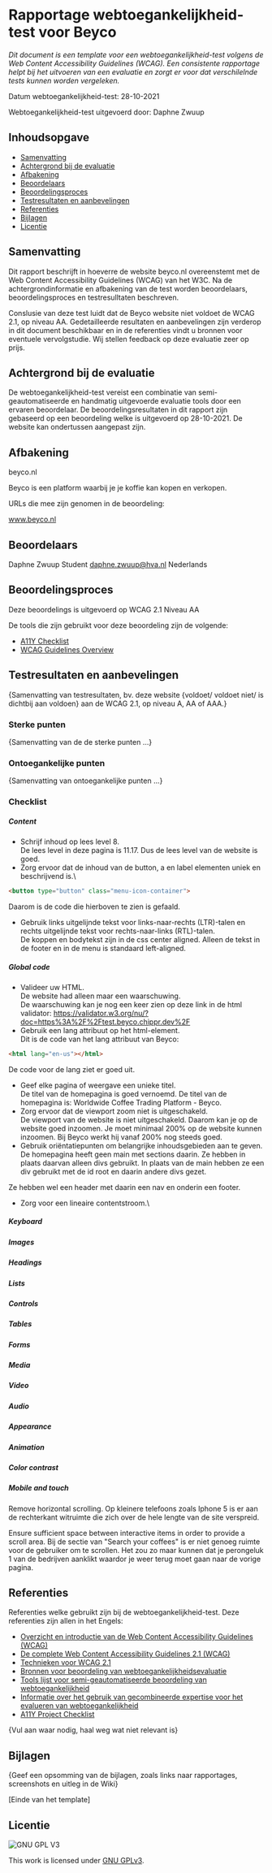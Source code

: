 # Rapportage webtoegankelijkheid-test voor Beyco
*Dit document is een template voor een webtoegankelijkheid-test volgens de Web Content Accessibility Guidelines (WCAG). Een consistente rapportage helpt bij het uitvoeren van een evaluatie en zorgt er voor dat verschilelnde tests kunnen worden vergeleken.*

Datum webtoegankelijkheid-test: 28-10-2021

Webtoegankelijkheid-test uitgevoerd door: Daphne Zwuup

## Inhoudsopgave

  * [Samenvatting](#samenvatting)
  * [Achtergrond bij de evaluatie](#achtergrond-bij-de-evaluatie)
  * [Afbakening](#afbakening)
  * [Beoordelaars](#beoordelaars)
  * [Beoordelingsproces](#beoordelingsproces)
  * [Testresultaten en aanbevelingen](#testresultaten-en-aanbevelingen)
  * [Referenties](#referenties)
  * [Bijlagen](#bijlagen)
  * [Licentie](#licentie)

## Samenvatting

Dit rapport beschrijft in hoeverre de website beyco.nl overeenstemt met de Web Content Accessibility Guidelines (WCAG) van het W3C. Na de achtergrondinformatie en afbakening van de test worden beoordelaars, beoordelingsproces en testresulltaten beschreven.

Conslusie van deze test luidt dat de Beyco website niet voldoet de WCAG 2.1, op niveau AA. Gedetailleerde resultaten en aanbevelingen zijn verderop in dit document beschikbaar en in de referenties vindt u bronnen voor eventuele vervolgstudie. Wij stellen feedback op deze evaluatie zeer op prijs.

## Achtergrond bij de evaluatie

De webtoegankelijkheid-test vereist een combinatie van semi-geautomatiseerde en handmatig uitgevoerde evaluatie tools door een ervaren beoordelaar. De beoordelingsresultaten in dit rapport zijn gebaseerd op een beoordeling welke is uitgevoerd op 28-10-2021. De website kan ondertussen aangepast zijn.

## Afbakening

beyco.nl

Beyco is een platform waarbij je je koffie kan kopen en verkopen.

URLs die mee zijn genomen in de beoordeling:

www.beyco.nl

## Beoordelaars

Daphne Zwuup
Student
daphne.zwuup@hva.nl
Nederlands

## Beoordelingsproces

Deze beoordelings is uitgevoerd op WCAG 2.1 Niveau AA

De tools die zijn gebruikt voor deze beoordeling zijn de volgende:

- [A11Y Checklist](https://www.a11yproject.com/checklist/)
- [WCAG Guidelines Overview](https://www.w3.org/WAI/standards-guidelines/wcag/)

## Testresultaten en aanbevelingen

{Samenvatting van testresultaten, bv. deze website {voldoet/ voldoet niet/ is dichtbij aan voldoen} aan de WCAG 2.1, op niveau A, AA of AAA.}

### Sterke punten
{Samenvatting van de de sterke punten ...}

### Ontoegankelijke punten
{Samenvatting van ontoegankelijke punten ...}

### Checklist 

##### Content
- Schrijf inhoud op lees level 8.\
De lees level in deze pagina is 11.17. Dus de lees level van de website is goed.
- Zorg ervoor dat de inhoud van de button, a en label elementen uniek en beschrijvend is.\
```html
<button type="button" class="menu-icon-container">
```
Daarom is de code die hierboven te zien is gefaald.
- Gebruik links uitgelijnde tekst voor links-naar-rechts (LTR)-talen en rechts uitgelijnde tekst voor rechts-naar-links (RTL)-talen.\
De koppen en bodytekst zijn in de css center aligned. Alleen de tekst in de footer en in de menu is standaard left-aligned.

##### Global code
- Valideer uw HTML.\
De website had alleen maar een waarschuwing.\
De waarschuwing kan je nog een keer zien op deze link in de html validator: https://validator.w3.org/nu/?doc=https%3A%2F%2Ftest.beyco.chippr.dev%2F
- Gebruik een lang attribuut op het html-element.\
Dit is de code van het lang attribuut van Beyco:
```html
<html lang="en-us"></html>
```
De code voor de lang ziet er goed uit.
- Geef elke pagina of weergave een unieke titel.\
De titel van de homepagina is goed vernoemd. De titel van de homepagina is: Worldwide Coffee Trading Platform - Beyco.
- Zorg ervoor dat de viewport zoom niet is uitgeschakeld.\
De viewport van de website is niet uitgeschakeld. Daarom kan je op de website goed inzoomen. Je moet minimaal 200% op de website kunnen inzoomen. Bij Beyco werkt hij vanaf 200% nog steeds goed.
- Gebruik oriëntatiepunten om belangrijke inhoudsgebieden aan te geven.\
De homepagina heeft geen main met sections daarin. Ze hebben in plaats daarvan alleen divs gebruikt. In plaats van de main hebben ze een div gebruikt met de id root en daarin andere divs gezet. 

Ze hebben wel een header met daarin een nav en onderin een footer.
- Zorg voor een lineaire contentstroom.\

##### Keyboard

##### Images

##### Headings

##### Lists

##### Controls

##### Tables

##### Forms

##### Media

##### Video

##### Audio

##### Appearance

##### Animation

##### Color contrast

##### Mobile and touch

Remove horizontal scrolling.
Op kleinere telefoons zoals Iphone 5 is er aan de rechterkant witruimte die zich over de hele lengte van de site verspreid.

Ensure sufficient space between interactive items in order to provide a scroll area.
Bij de sectie van "Search your coffees" is er niet genoeg ruimte voor de gebruiker om te scrollen. Het zou zo maar kunnen dat je perongeluk 1 van de bedrijven aanklikt waardor je weer terug moet gaan naar de vorige pagina.

## Referenties

Referenties welke gebruikt zijn bij de webtoegankelijkheid-test. Deze referenties zijn allen in het Engels:

- [Overzicht en introductie van de Web Content Accessibility Guidelines (WCAG)](https://www.w3.org/WAI/intro/wcag)
- [De complete Web Content Accessibility Guidelines 2.1 (WCAG)](https://www.w3.org/TR/WCAG21/)
- [Technieken voor WCAG 2.1](https://www.w3.org/WAI/WCAG21/Techniques/)
- [Bronnen voor beoordeling van webtoegankelijkheidsevaluatie ](http://www.w3.org/WAI/eval/)
- [Tools lijst voor semi-geautomatiseerde beoordeling van webtoegankelijkheid](https://www.w3.org/WAI/ER/tools/)
- [Informatie over het gebruik van gecombineerde expertise voor het evalueren van webtoegankelijkheid](https://www.w3.org/WAI/eval/reviewteams)
- [A11Y Project Checklist](https://www.a11yproject.com/checklist/)

{Vul aan waar nodig, haal weg wat niet relevant is}

## Bijlagen

{Geef een opsomming van de bijlagen, zoals links naar rapportages, screenshots en uitleg in de Wiki}


[Einde van het template]

## Licentie

![GNU GPL V3](https://www.gnu.org/graphics/gplv3-127x51.png)

This work is licensed under [GNU GPLv3](./LICENSE).
